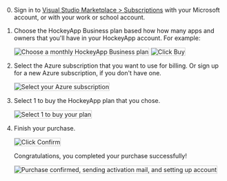 0.	Sign in to 
[Visual Studio Marketplace > Subscriptions](https://marketplace.visualstudio.com/subscriptions) 
with your Microsoft account, or with your work or school account.

0.	Choose the HockeyApp Business plan based how 
how many apps and owners that you'll have 
in your HockeyApp account. For example:

	<img alt="Choose a monthly HockeyApp Business plan" src="./_img/get-hockeyapp/choose-plan.png" style="border: 1px solid #CCCCCC" />

	<img alt="Click Buy" src="./_img/get-hockeyapp/buy-hockeyapp-plan.png" style="border: 1px solid #CCCCCC" />

0.	Select the Azure subscription that you want to use for billing. 
Or sign up for a new Azure subscription, if you don't have one.

	<img alt="Select your Azure subscription" src="./_img/get-hockeyapp/buy-hockeyapp-azure-sub.png" style="border: 1px solid #CCCCCC" />

0.	Select 1 to buy the HockeyApp plan that you chose.

	<img alt="Select 1 to buy your plan" src="./_img/get-hockeyapp/select-hockeyapp-plans.png" style="border: 1px solid #CCCCCC" />

0.	Finish your purchase.

	<img alt="Click Confirm" src="./_img/get-hockeyapp/confirm-purchase.png" style="border: 1px solid #CCCCCC" />

	Congratulations, you completed your purchase successfully!

	<img alt="Purchase confirmed, sending activation mail, and setting up account" src="./_img/get-hockeyapp/buy-hockeyapp-plan-success.png" style="border: 1px solid #CCCCCC" />

